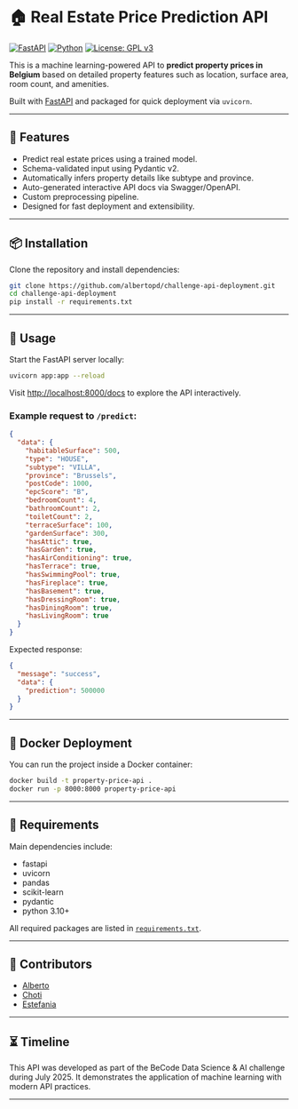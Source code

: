 # 🏠 Real Estate Price Prediction API

[![FastAPI](https://img.shields.io/badge/FastAPI-0.110.0-brightgreen.svg)](https://fastapi.tiangolo.com/)
[![Python](https://img.shields.io/badge/Python-3.11-blue.svg)](https://www.python.org/)
[![License: GPL v3](https://img.shields.io/badge/License-GPLv3-blue.svg)](LICENSE)

This is a machine learning-powered API to **predict property prices in Belgium** based on detailed property features such as location, surface area, room count, and amenities.

Built with [FastAPI](https://fastapi.tiangolo.com/) and packaged for quick deployment via `uvicorn`.

---

## 🚀 Features

- Predict real estate prices using a trained model.
- Schema-validated input using Pydantic v2.
- Automatically infers property details like subtype and province.
- Auto-generated interactive API docs via Swagger/OpenAPI.
- Custom preprocessing pipeline.
- Designed for fast deployment and extensibility.

---

## 📦 Installation

Clone the repository and install dependencies:

```bash
git clone https://github.com/albertopd/challenge-api-deployment.git
cd challenge-api-deployment
pip install -r requirements.txt
```

---

## 🧪 Usage

Start the FastAPI server locally:

```bash
uvicorn app:app --reload
```

Visit [http://localhost:8000/docs](http://localhost:8000/docs) to explore the API interactively.

### Example request to `/predict`:

```json
{
  "data": {
    "habitableSurface": 500,
    "type": "HOUSE",
    "subtype": "VILLA",
    "province": "Brussels",
    "postCode": 1000,
    "epcScore": "B",
    "bedroomCount": 4,
    "bathroomCount": 2,
    "toiletCount": 2,
    "terraceSurface": 100,
    "gardenSurface": 300,
    "hasAttic": true,
    "hasGarden": true,
    "hasAirConditioning": true,
    "hasTerrace": true,
    "hasSwimmingPool": true,
    "hasFireplace": true,
    "hasBasement": true,
    "hasDressingRoom": true,
    "hasDiningRoom": true,
    "hasLivingRoom": true
  }
}
```

Expected response:

```json
{
  "message": "success",
  "data": {
    "prediction": 500000
  }
}
```

---

## 🐳 Docker Deployment

You can run the project inside a Docker container:

```bash
docker build -t property-price-api .
docker run -p 8000:8000 property-price-api
```

---

## 🧾 Requirements

Main dependencies include:

- fastapi
- uvicorn
- pandas
- scikit-learn
- pydantic
- python 3.10+

All required packages are listed in [`requirements.txt`](requirements.txt).

---

## 👥 Contributors

- [Alberto](https://github.com/albertopd)
- [Choti](https://github.com/jgchoti)
- [Estefania](https://github.com/hermstefanny)
---

## ⏳ Timeline

This API was developed as part of the BeCode Data Science & AI challenge during July 2025. It demonstrates the application of machine learning with modern API practices.

---